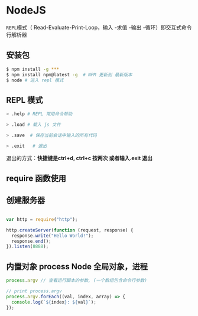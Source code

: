 # NodeJS

 `REPL`模式（ Read-Evaluate-Print-Loop，输入 -求值 -输出 -循环）即交互式命令行解析器
## 安装包

```bash
$ npm install -g ***
$ npm install npm@latest -g  # NPM 更新到 最新版本
$ node # 进入 repl 模式
```

## REPL 模式

```sh
> .help # REPL 常用命令帮助

> .load # 载入 js 文件

> .save  # 保存当前会话中输入的所有代码

> .exit   # 退出
```

退出的方式：**快捷键是ctrl+d, ctrl+c 按两次 或者输入.exit 退出**
## require 函数使用

## 创建服务器

```javascript

var http = require("http");

http.createServer(function (request, response) {
  response.write("Hello World!");
  response.end();
}).listen(8888);

```
## 内置对象 process Node 全局对象，进程
```javascript
process.argv // 查看运行脚本的参数, (一个数组包含命令行参数)

// print process.argv
process.argv.forEach((val, index, array) => {
  console.log(`${index}: ${val}`);
});
```
